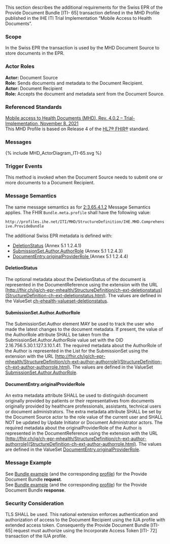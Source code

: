 This section describes the additional requirements for the Swiss EPR of the Provide Document Bundle [ITI-
65] transaction defined in the MHD Profile published in the IHE ITI Trial Implementation “Mobile Access to
Health Documents”.

### Scope

In the Swiss EPR the transaction is used by the MHD Document Source to store documents in the EPR.

### Actor Roles

**Actor:** Document Source  
**Role:** Sends documents and metadata to the Document Recipient.  
**Actor:** Document Recipient  
**Role:** Accepts the document and metadata sent from the Document Source.  

### Referenced Standards
[Mobile access to Health Documents (MHD), Rev. 4.0.2 – Trial-Implementation,  November 8, 2021](https://profiles.ihe.net/ITI/MHD/index.html)  
This MHD Profile is based on Release 4 of the [HL7® FHIR®](https://www.hl7.org/fhir/index.html) standard.

### Messages

<div>{% include MHD_ActorDiagram_ITI-65.svg %}</div>

### Trigger Events

This method is invoked when the Document Source needs to submit one or more documents to a Document
Recipient.

### Message Semantics
The same message semantics as for [2:3.65.4.1.2](https://profiles.ihe.net/ITI/MHD/ITI-65.html#2365412-message-semantics) Message Semantics applies. The FHIR `Bundle.meta.profile` shall have the following value:   

`http://profiles.ihe.net/ITI/MHD/StructureDefinition/IHE.MHD.Comprehensive.ProvideBundle`

The additional Swiss EPR metadata is defined with:

* [DeletionStatus](#deletionstatus) (Annex 5.1 1.2.4.1)
* [SubmissionSet.Author.AuthorRole](#submissionsetauthorauthorrole) (Annex 5.1 1.2.4.3)
* [DocumentEntry.originalProviderRole ](#documententryoriginalproviderrole) (Annex 5.1 1.2.4.4)

#### DeletionStatus   
The optional metadata about the DeletionStatus of the document is represented in the DocumentReference using the extension with the URL [http://fhir.ch/ig/ch-epr-mhealth/StructureDefinition/ch-ext-deletionstatus](StructureDefinition-ch-ext-deletionstatus.html). The values are defined in the ValueSet [ch-ehealth-valueset-deletionstatus](ValueSet-ch-ehealth-valueset-deletionstatus.html).
#### SubmissionSet.Author.AuthorRole   
The SubmissionSet.Author element MAY be used to track the user who made the latest changes to the document metadata. If present, the value of the AuthorRole attribute SHALL be taken from the SubmissionSet.Author.AuthorRole value set with the OID 2.16.756.5.30.1.127.3.10.1.41. The required metadata about the AuthorRole of the Author is represented in the List for the SubmissionSet using the extension with the URL [http://fhir.ch/ig/ch-epr-mhealth/StructureDefinition/ch-ext-author-authorrole](StructureDefinition-ch-ext-author-authorrole.html). The values are defined in the ValueSet [SubmissionSet.Author.AuthorRole](http://fhir.ch/ig/ch-epr-term/ValueSet/SubmissionSet.Author.AuthorRole).

#### DocumentEntry.originalProviderRole   
An extra metadata attribute SHALL be used to distinguish document originally provided by patients or their representatives from documents originally provided by healthcare professionals, assistants, technical users or document administrators. The extra metadata attribute SHALL be set by the Document Source actor to the role value of the current user and SHALL NOT be updated by Update Initiator or Document Administrator actors. The required metadata about the originalProviderRole of the Author is represented in the DocumentReference using the extension with the URL [http://fhir.ch/ig/ch-epr-mhealth/StructureDefinition/ch-ext-author-authorrole](StructureDefinition-ch-ext-author-authorrole.html). The values are defined in the ValueSet [DocumentEntry.originalProviderRole](http://fhir.ch/ig/ch-epr-term/ValueSet/DocumentEntry.originalProviderRole).


### Message Example

See [Bundle example](Bundle-2-7-BundleProvideDocument.html) (and the corresponding [profile](StructureDefinition-ch-mhd-providedocumentbundle-comprehensive.html)) for the Provide Document Bundle **request**.   
See [Bundle example](Bundle-2-7-BundleProvideDocument-Response.html) (and the corresponding [profile](StructureDefinition-ch-mhd-providedocumentbundle-comprehensive-response.html)) for the Provide Document Bundle **response**.

### Security Consideration

TLS SHALL be used. This national extension enforces authentication and authorization of access to the
Document Recipient using the IUA profile with extended access token. Consequently
the Provide Document Bundle [ITI-65] request must authorize using the Incorporate Access Token [ITI-
72] transaction of the IUA profile.